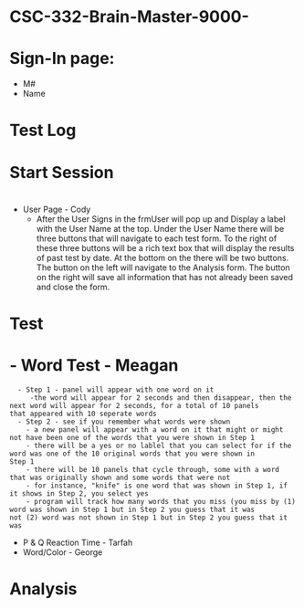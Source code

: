 # CSC-332-Brain-Master-9000-
#

# Sign-In page:
   - M#
   - Name
#
# Test Log
#
# Start Session
#
   - User Page - Cody
      - After the User Signs in the frmUser will pop up and Display a label with the User Name at the top. Under the User Name there will be three buttons that will navigate to each test form. To the right of these three buttons will be a rich text box that will display the results of past test by date. At the bottom on the there will be two buttons. The button on the left will navigate to the Analysis form. The button on the right will save all information that has not already been saved and close the form.
#
# Test
#   - Word Test - Meagan 
      - Step 1 - panel will appear with one word on it
         -the word will appear for 2 seconds and then disappear, then the next word will appear for 2 seconds, for a total of 10 panels             that appeared with 10 seperate words
      - Step 2 - see if you remember what words were shown
        - a new panel will appear with a word on it that might or might not have been one of the words that you were shown in Step 1
        - there will be a yes or no lablel that you can select for if the word was one of the 10 original words that you were shown in               Step 1
        - there will be 10 panels that cycle through, some with a word that was originally shown and some words that were not
        - for instance, "knife" is one word that was shown in Step 1, if it shows in Step 2, you select yes
        - program will track how many words that you miss (you miss by (1) word was shown in Step 1 but in Step 2 you guess that it was             not (2) word was not shown in Step 1 but in Step 2 you guess that it was
   - P & Q Reaction Time - Tarfah
   - Word/Color - George
#
# Analysis
